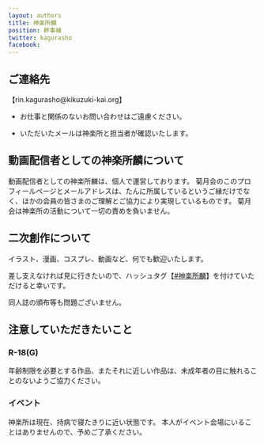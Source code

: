 ```yaml
---
layout: authors
title: 神楽所麟
position: 幹事補
twitter: kagurasho
facebook:
---
```

## ご連絡先

【rin.kagurasho@kikuzuki<span class="obfuscate">-</span>kai.org】

- お仕事と関係のないお問い合わせはご遠慮ください。

- いただいたメールは神楽所と担当者が確認いたします。

## 動画配信者としての神楽所麟について

動画配信者としての神楽所麟は、個人で運営しております。
菊月会のこのプロフィールページとメールアドレスは、たんに所属しているというご縁だけでなく、ほかの会員の皆さまのご理解とご協力により実現しているものです。
菊月会は神楽所の活動について一切の責めを負いません。

## 二次創作について

イラスト、漫画、コスプレ、動画など、何でも歓迎いたします。

差し支えなければ見に行きたいので、ハッシュタグ【<a href="https://twitter.com/search?q=%23%E7%A5%9E%E6%A5%BD%E6%89%80%E9%BA%9F">#神楽所麟</a>】を付けていただけると幸いです。

同人誌の頒布等も問題ございません。

## 注意していただきたいこと

### R-18(G)

年齢制限を必要とする作品、またそれに近しい作品は、未成年者の目に触れることのないようご協力ください。

### イベント

神楽所は現在、持病で寝たきりに近い状態です。
本人がイベント会場にいることはありませんので、予めご了承ください。
